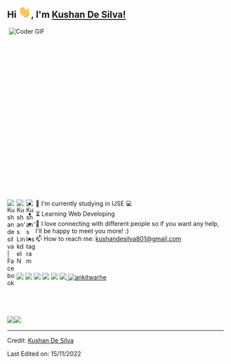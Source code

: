 ## Hi <img src="https://github.com/ankitwarbhe/ankitwarbhe/blob/master/Hi.gif" width="29px">, I'm [Kushan De Silva!](https://github.com/kushandesilva59?tab=repositories)



<img align="right" src="https://github.com/kushandesilva59/kushandesilva59/blob/master/developer.gif" alt="Coder GIF" width="500" height="400">


<a href="https://www.facebook.com/kushan.kumuditha.1/" target="_blank">
    <img align="left" alt="Kushan de silva | Facebook" width="22px" src="https://cdn.jsdelivr.net/npm/simple-icons@3.13.0/icons/facebook.svg" />
</a>
<a href="https://www.linkedin.com/in/kushan-kumuditha-5b343a246/" target="_blank">
    <img align="left" alt="Kushan's LinkdeIN" width="22px" src="https://cdn.jsdelivr.net/npm/simple-icons@v3/icons/linkedin.svg" />
</a>
<a href="https://www.instagram.com/kush__________________/" target="_blank">
    <img align="left" alt="Kushan's Instagram" width="22px" src="https://cdn.jsdelivr.net/npm/simple-icons@v3/icons/instagram.svg" />
</a>
<br><br>






- :telescope: I'm currently studying in IJSE  💻
- :hourglass_flowing_sand: Learning Web Developing
- 💬 I love connecting with different people so if you want any help, I'll be happy to meet you more! :)
- 📫 How to reach me: kushandesilva801@gmail.com
<br><br><br><br>

![](https://img.shields.io/badge/Machine%20Learning-%3C%2F%3E-blueviolet) ![](https://img.shields.io/badge/Core%20Java-%3C%2F%3E-yellow) ![](https://img.shields.io/badge/Python-%7C-0%2C%2022%2C%20100) ![](https://img.shields.io/badge/Business%20English-%7C-yellowgreen) ![](https://img.shields.io/badge/SQL-%7C-orange) ![](https://img.shields.io/badge/Cloud%20Developer-%7C-blue)<a href="https://github.com/kushandesilva59" target="_blank">
    <img src="https://komarev.com/ghpvc/?username=kushandesilva59&label=Views&color=blue&style=plastic" alt="ankitwarhe" />
</a>

<br><br><br><br>
<img align="" height='130px' src="https://github-readme-stats.vercel.app/api?username=kushandesilva59&hide_title=true&show_icons=true&include_all_commits=true&line_height=21&bg_color=0,EC6C6C,FFD479,FFFC79,73FA79&theme=graywhite" /><img align="" height='130px' src="https://github-readme-stats.vercel.app/api/top-langs/?username=kushandesilva59&hide_title=true&layout=compact&bg_color=0,73FA79,73FDFF,D783FF&theme=graywhite" />

----
Credit: [Kushan De Silva](https://github.com/kushandesilva59)

Last Edited on: 15/11/2022
